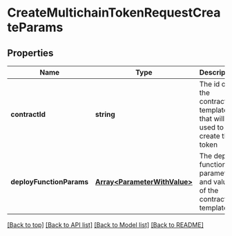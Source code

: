 # CreateMultichainTokenRequestCreateParams

## Properties

|Name | Type | Description | Notes|
|------------ | ------------- | ------------- | -------------|
|**contractId** | **string** | The id of the contract template that will be used to create the token | [default to undefined]|
|**deployFunctionParams** | [**Array&lt;ParameterWithValue&gt;**](ParameterWithValue.md) | The deploy function parameters and values of the contract template | [optional] [default to undefined]|




[[Back to top]](#) [[Back to API list]](../../README.md#documentation-for-api-endpoints) [[Back to Model list]](../../README.md#documentation-for-models) [[Back to README]](../../README.md)
